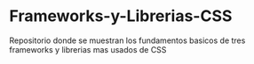 # Frameworks-y-Librerias-CSS

Repositorio donde se muestran los fundamentos basicos de tres frameworks y librerias mas usados de CSS